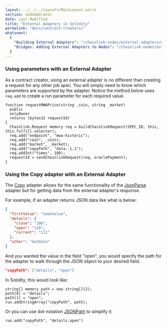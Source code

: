 ```yaml
---
layout: ../../../layouts/MainLayout.astro
section: nodeOperator
date: Last Modified
title: "External Adapters in Solidity"
permalink: "docs/contract-creators/"
whatsnext:
  {
    "Building External Adapters": "/chainlink-nodes/external-adapters/developers/",
    "Bridges: Adding External Adapters to Nodes": "/chainlink-nodes/external-adapters/node-operators/",
  }
---
```


### Using parameters with an External Adapter

As a contract creator, using an external adapter is no different than creating a request for any other job spec. You will simply need to know which parameters are supported by the adapter. Notice the method below uses `req.add` to create a run parameter for each required value.

<!-- prettier-ignore -->
```solidity
function requestMWAPrice(string _coin, string _market)
  public
  onlyOwner
  returns (bytes32 requestId)
{
  Chainlink.Request memory req = buildChainlinkRequest(SPEC_ID, this, this.fulfill.selector);
  req.add("endpoint", "mwa-historic");
  req.add("coin", _coin);
  req.add("market", _market);
  req.add("copyPath", "data.-1.1");
  req.addInt("times", 100);
  requestId = sendChainlinkRequest(req, oraclePayment);
}
```

### Using the Copy adapter with an External Adapter

The [Copy](/chainlink-nodes/oracle-jobs/v1/adapters/#copy) adapter allows for the same functionality of the [JsonParse](/chainlink-nodes/oracle-jobs/v1/adapters/#jsonparse) adapter but for getting data from the external adapter's response.

For example, if an adapter returns JSON data like what is below:

```json
{
  "firstValue": "SomeValue",
  "details": {
    "close": "100",
    "open": "110",
    "current": "111"
  },
  "other": "GetData"
}
```

And you wanted the value in the field "open", you would specify the path for the adapter to walk through the JSON object to your desired field.

<!-- prettier-ignore -->
```json
"copyPath": ["details", "open"]
```

In Solidity, this would look like:

<!-- prettier-ignore -->
```solidity
string[] memory path = new string[](2);
path[0] = "details";
path[1] = "open";
run.addStringArray("copyPath", path);
```

Or you can use dot-notation <a href="https://jsonpath.com/">JSONPath</a> to simplify it:

<!-- prettier-ignore -->
```solidity
run.add("copyPath", "details.open")
```
